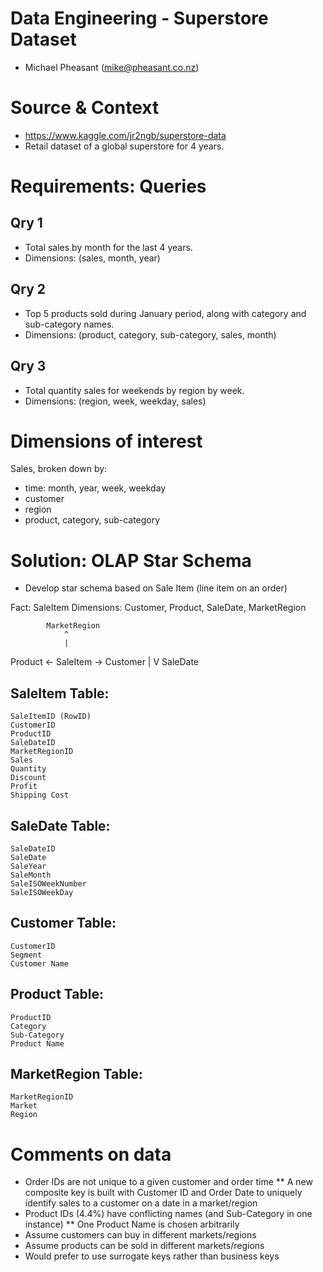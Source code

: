 # Data Engineering - Superstore Dataset

* Michael Pheasant (mike@pheasant.co.nz)

# Source & Context

* https://www.kaggle.com/jr2ngb/superstore-data
* Retail dataset of a global superstore for 4 years.

# Requirements: Queries

## Qry 1

* Total sales by month for the last 4 years.
* Dimensions: (sales, month, year)

## Qry 2

* Top 5 products sold during January period, along with category and sub-category names.
* Dimensions: (product, category, sub-category, sales, month)

## Qry 3

* Total quantity sales for weekends by region by week.
* Dimensions: (region, week, weekday, sales)

# Dimensions of interest

Sales, broken down by: 
* time: month, year, week, weekday
* customer
* region
* product, category, sub-category

# Solution: OLAP Star Schema

* Develop star schema based on Sale Item (line item on an order)

Fact: SaleItem
Dimensions: Customer, Product, SaleDate, MarketRegion

            MarketRegion
                ^
                |
Product <- SaleItem -> Customer
                |
                V
            SaleDate

## SaleItem Table:
    SaleItemID (RowID)
    CustomerID
    ProductID
    SaleDateID
    MarketRegionID
    Sales
    Quantity
    Discount
    Profit
    Shipping Cost

## SaleDate Table:
    SaleDateID
    SaleDate
    SaleYear
    SaleMonth
    SaleISOWeekNumber
    SaleISOWeekDay

## Customer Table:
    CustomerID
    Segment
    Customer Name

## Product Table:
    ProductID
    Category
    Sub-Category
    Product Name

## MarketRegion Table:
    MarketRegionID
    Market
    Region

# Comments on data

* Order IDs are not unique to a given customer and order time
** A new composite key is built with Customer ID and Order Date to uniquely identify sales to a customer on a date in a market/region
* Product IDs (4.4%) have conflicting names (and Sub-Category in one instance)
** One Product Name is chosen arbitrarily
* Assume customers can buy in different markets/regions
* Assume products can be sold in different markets/regions
* Would prefer to use surrogate keys rather than business keys
